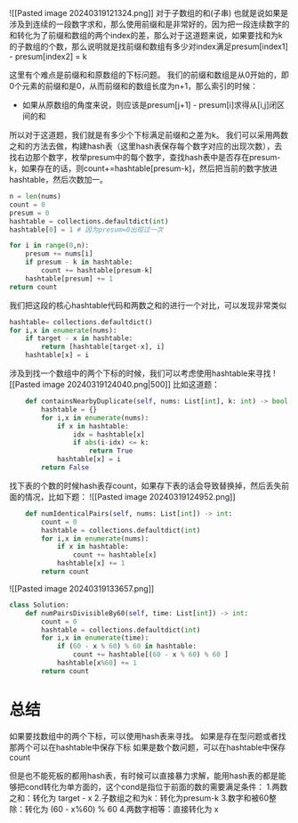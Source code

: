 ![[Pasted image 20240319121324.png]]
对于子数组的和(子串) 也就是说如果是涉及到连续的一段数字求和，那么使用前缀和是非常好的，因为把一段连续数字的和转化为了前缀和数组的两个index的差，那么对于这道题来说，如果要找和为k的子数组的个数，那么说明就是找前缀和数组有多少对index满足presum[index1] - presum[index2] = k

这里有个难点是前缀和和原数组的下标问题。
我们的前缀和数组是从0开始的，即0个元素的前缀和是0，从而前缀和的数组长度为n+1，那么索引的时候：
- 如果从原数组的角度来说，则应该是presum[j+1] - presum[i]求得从[i,j]闭区间的和

所以对于这道题，我们就是有多少个下标满足前缀和之差为k。
我们可以采用两数之和的方法去做，构建hash表（这里hash表保存每个数字对应的出现次数），去找右边那个数字，枚举presum中的每个数字，查找hash表中是否存在presum-k，如果存在的话，则count+=hashtable[presum-k]，然后把当前的数字放进hashtable，然后次数加一。

```python
n = len(nums)
count = 0
presum = 0
hashtable = collections.defaultdict(int)
hashtable[0] = 1 # 因为presum=0出现过一次

for i in range(0,n):
	presum += nums[i]
	if presum - k in hashtable:
		count += hashtable[presum-k]
	hashtable[presum] += 1
return count
```

我们把这段的核心hashtable代码和两数之和的进行一个对比，可以发现非常类似
```python
hashtable= collections.defaultdict()
for i,x in enumerate(nums):
	if target - x in hashtable:
		return [hashtable[target-x], i]
	hashtable[x] = i
```

涉及到找一个数组中的两个下标的时候，我们可以考虑使用hashtable来寻找
![[Pasted image 20240319124040.png|500]]
比如这道题：
```python
    def containsNearbyDuplicate(self, nums: List[int], k: int) -> bool:
        hashtable = {}
        for i,x in enumerate(nums):
            if x in hashtable:
                idx = hashtable[x]
                if abs(i-idx) <= k:
                    return True
            hashtable[x] = i
        return False
```

找下表的个数的时候hash表存count，如果存下表的话会导致替换掉，然后丢失前面的情况，比如下题：
![[Pasted image 20240319124952.png]]
```python
    def numIdenticalPairs(self, nums: List[int]) -> int:
        count = 0
        hashtable = collections.defaultdict(int)
        for i,x in enumerate(nums):
            if x in hashtable:
                count += hashtable[x]
            hashtable[x] += 1
        return count
```

![[Pasted image 20240319133657.png]]
```python
class Solution:
    def numPairsDivisibleBy60(self, time: List[int]) -> int:
        count = 0
        hashtable = collections.defaultdict(int)
        for i,x in enumerate(time):
            if (60 - x % 60) % 60 in hashtable:
                count += hashtable[(60 - x % 60) % 60 ]
            hashtable[x%60] += 1
        return count
```
# 总结
如果要找数组中的两个下标，可以使用hash表来寻找。
如果是存在型问题或者找那两个可以在hashtable中保存下标
如果是数个数问题，可以在hashtable中保存count

但是也不能死板的都用hash表，有时候可以直接暴力求解，能用hash表的都是能够把cond转化为单方面的，这个cond是指位于前面的数的需要满足条件：
1.两数之和：转化为 target - x
2.子数组之和为k：转化为presum-k
3.数字和被60整除：转化为 (60 - x%60) % 60
4.两数字相等：直接转化为 x